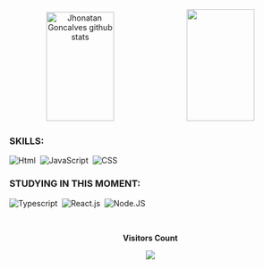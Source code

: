<div align="center">  
  <img width="49%" height="195px" src="https://github-readme-stats.vercel.app/api?username=jholgoncalves&show_icons=true&count_private=true&hide_border=true&title_color=0174DF&icon_color=0174DF&text_color=fff&bg_color=0d1117" alt="Jhonatan Goncalves github stats" /> 
  <img width="49%" height="200px" src="https://github-readme-stats.vercel.app/api/top-langs/?username=jholgoncalves&layout=compact&hide_border=true&title_color=0174DF&text_color=fff&bg_color=0d1117"/>
</div>

 ### SKILLS:
 ![Html](https://img.shields.io/badge/-html-0D1117?style=for-the-badge&logo=html5&logoColor=orange&labelColor=0D1117)&nbsp; 
![JavaScript](https://img.shields.io/badge/-JavaScript-0D1117?style=for-the-badge&logo=javascript&labelColor=0D1117)&nbsp;
![CSS](https://img.shields.io/badge/-CSS-0D1117?style=for-the-badge&logo=CSS3&logoColor=6A0888&labelColor=0D1117)&nbsp;



### STUDYING IN THIS MOMENT:
![Typescript](https://img.shields.io/badge/-JavaScript-0D1117?style=for-the-badge&logo=javascript&labelColor=0D1117&textColor=0D1117)&nbsp;
![React.js](https://img.shields.io/badge/-React.js-0D1117?style=for-the-badge&logo=react&labelColor=0D1117)&nbsp;
![Node.JS](https://img.shields.io/badge/-Node.JS-0D1117?style=for-the-badge&logo=node.js&labelColor=0D1117&textColor=0D1117)&nbsp;

<div align="center">
<br><p align="centre"><b>Visitors Count</b></p>  
<p align="center"><img align="center" src="https://profile-counter.glitch.me/{jholgoncalves}/count.svg" /></p><br>
</div>
